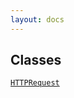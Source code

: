 ```yaml
---
layout: docs
---
```

## Classes

<a href="../object/HTTPRequest.html#HTTPRequest"
target="main"><code>HTTPRequest</code></a>  
